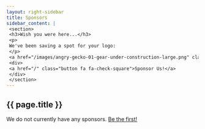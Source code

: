 ```yaml
---
layout: right-sidebar
title: Sponsors
sidebar_content: |
 <section>
 <h3>Wish you were here...</h3>
 <p>
 We've been saving a spot for your logo:
 </p>
 <a href="/images/angry-gecko-01-gear-under-construction-large.png" class="image image-full" data-lighter><img src="/images/angry-gecko-01-gear-under-construction.jpg" alt="Gear Under Construction" /></a>
 <div>
 <a href="/" class="button fa fa-check-square">Sponsor Us!</a>
 </div>
 </section>
---
```

<h2>{{ page.title }}</h2>

We do not currently have any sponsors. [Be the first!](/contact/)